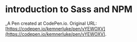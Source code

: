 # introduction to Sass and NPM
 _A Pen created at CodePen.io. Original URL: [https://codepen.io/kemnerluke/pen/vYEWOXV](https://codepen.io/kemnerluke/pen/vYEWOXV).

 